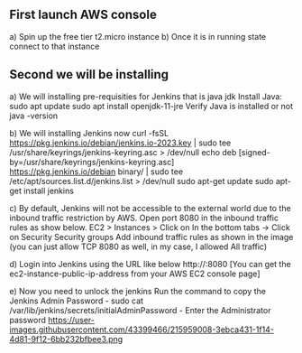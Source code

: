 First launch AWS console
------------------------------------
  a) Spin up the free tier t2.micro instance 
  b) Once it is in running state connect to that instance

Second we will be installing 
---------------------------------------
  a) We will installing pre-requisities for Jenkins that is java jdk
  Install Java:
    sudo apt update
    sudo apt install openjdk-11-jre
  Verify Java is installed or not
    java -version
    
  b) We will installing Jenkins now
    curl -fsSL https://pkg.jenkins.io/debian/jenkins.io-2023.key | sudo tee \
    /usr/share/keyrings/jenkins-keyring.asc > /dev/null
    echo deb [signed-by=/usr/share/keyrings/jenkins-keyring.asc] \
    https://pkg.jenkins.io/debian binary/ | sudo tee \
    /etc/apt/sources.list.d/jenkins.list > /dev/null
    sudo apt-get update
    sudo apt-get install jenkins

  c) By default, Jenkins will not be accessible to the external world due to the inbound traffic restriction by AWS. Open         port 8080 in the inbound traffic rules as show below.
      EC2 > Instances > Click on
      In the bottom tabs -> Click on Security Security groups
      Add inbound traffic rules as shown in the image (you can just allow TCP 8080 as well, in my case, I allowed All    traffic)

  d)  Login into Jenkins using the URL like below
      http://:8080 [You can get the ec2-instance-public-ip-address from your AWS EC2 console page]

  e)  Now you need to unlock the jenkins
      Run the command to copy the Jenkins Admin Password - sudo cat /var/lib/jenkins/secrets/initialAdminPassword - Enter          the Administrator password
      https://user-images.githubusercontent.com/43399466/215959008-3ebca431-1f14-4d81-9f12-6bb232bfbee3.png
      


  
